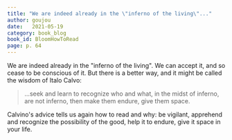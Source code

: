 ```yaml
---
title: "We are indeed already in the \"inferno of the living\"..."
author: goujou
date:   2021-05-19
category: book_blog
book_id: BloomHowToRead
page: p. 64
---
```

We are indeed already in the "inferno of the living".
We can accept it, and so cease to be conscious of it.
But there is a better way, and it might be called the wisdom of Italo Calvo:

> ...seek and learn to recognize who and what, in the midst of inferno, are not inferno, then make them endure, give them space.

Calvino's advice tells us again how to read and why: be vigilant, apprehend and recognize the possibility of the good, help it to endure, give it space in your life.

